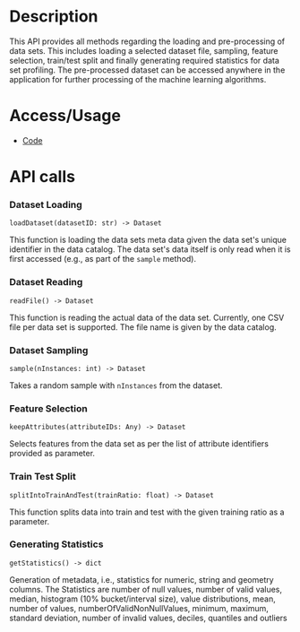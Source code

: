 # Description

This API provides all methods regarding the loading and pre-processing of data sets. This includes loading a selected dataset file, sampling, feature selection, train/test split and finally generating required statistics for data set profiling. The pre-processed dataset can be accessed anywhere in the application for further processing of the machine learning algorithms.

# Access/Usage

* [Code](https://github.com/Simple-ML/RuntimeData/tree/main/api/simpleml/dataset)

# API calls

### Dataset Loading

`loadDataset(datasetID: str) -> Dataset`

This function is loading the data sets meta data given the data set's unique identifier in the data catalog. The data set's data itself is only read when it is first accessed (e.g., as part of the `sample` method).

### Dataset Reading

`readFile() -> Dataset`

This function is reading the actual data of the data set. Currently, one CSV file per data set is supported. The file name is given by the data catalog.

### Dataset Sampling

`sample(nInstances: int) -> Dataset`

Takes a random sample with `nInstances` from the dataset.

### Feature Selection 

`keepAttributes(attributeIDs: Any) -> Dataset`

Selects features from the data set as per the list of attribute identifiers provided as parameter.

### Train Test Split 

`splitIntoTrainAndTest(trainRatio: float) -> Dataset`

This function splits data into train and test with the given training ratio as a parameter.

### Generating Statistics

`getStatistics() -> dict`

Generation of metadata, i.e., statistics for numeric, string and geometry columns. 
The Statistics are number of null values, number of valid values, median, histogram (10% bucket/interval size), value distributions, mean, number of values, numberOfValidNonNullValues, minimum, maximum, standard deviation, number of invalid values, deciles, quantiles and outliers